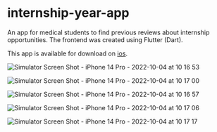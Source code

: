 # internship-year-app
An app for medical students to find previous reviews about internship opportunities. The frontend was created using Flutter (Dart).

This app is available for download on  <a href=https://apps.apple.com/de/app/pj-in-um-berlin/id1491451021> ios</a>.
 
 


 ![Simulator Screen Shot - iPhone 14 Pro - 2022-10-04 at 10 16 53](https://user-images.githubusercontent.com/45096174/193758612-49e5ea72-53a6-4fcb-a892-7f103d9dc75f.png)
 
![Simulator Screen Shot - iPhone 14 Pro - 2022-10-04 at 10 17 00](https://user-images.githubusercontent.com/45096174/193758838-547f18b0-f040-4db1-849d-e8c15e306e25.png)

 ![Simulator Screen Shot - iPhone 14 Pro - 2022-10-04 at 10 16 57](https://user-images.githubusercontent.com/45096174/193758696-2ee10101-9ce4-4cd7-bc59-1e77a18e82ad.png)


![Simulator Screen Shot - iPhone 14 Pro - 2022-10-04 at 10 17 06](https://user-images.githubusercontent.com/45096174/193758896-ffc64af2-570e-4591-8314-781152e55a3f.png)

![Simulator Screen Shot - iPhone 14 Pro - 2022-10-04 at 10 17 17](https://user-images.githubusercontent.com/45096174/193759041-f34e329c-af26-46d8-9504-02724211e112.png)

